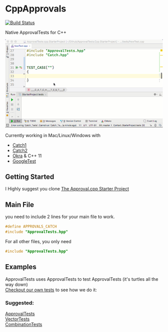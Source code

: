 CppApprovals
============

[![Build Status](https://api.travis-ci.org/approvals/ApprovalTests.cpp.svg?branch=master)](https://travis-ci.org/approvals/ApprovalTests.cpp)

Native ApprovalTests for C++

![Intro Graphic](doc/images/ApprovalTests.cpp.IntroGraphic.gif?raw=true)

Currently working in Mac/Linux/Windows with
* [Catch1](https://github.com/catchorg/Catch2/tree/Catch1.x)  
* [Catch2](https://github.com/catchorg/Catch2)   
* [Okra](https://github.com/JayBazuzi/Okra) & C++ 11  
* [GoogleTest](https://github.com/google/googletest)



## Getting Started

I Highly suggest you clone [The Approval.cpp Starter Project](https://github.com/approvals/ApprovalTests.Cpp.StarterProject)

## Main File

you need to include 2 lines for your main file to work.

``` cpp
#define APPROVALS_CATCH
#include "ApprovalTests.hpp"
```

For all other files, you only need
``` cpp
#include "ApprovalTests.hpp"
```

## Examples
ApprovalTests uses ApprovalTests to test ApprovalTests (it's turtles all the way down)  
[Checkout our own tests](https://github.com/approvals/ApprovalTests.cpp/tree/master/ApprovalTests_Catch2_Tests) to see how we do it:  
### Suggested:  
[ApprovalTests](https://github.com/approvals/ApprovalTests.cpp/blob/master/ApprovalTests_Catch2_Tests/ApprovalsTests.cpp)  
[VectorTests](https://github.com/approvals/ApprovalTests.cpp/blob/master/ApprovalTests_Catch2_Tests/VectorTests.cpp)  
[CombinationTests](https://github.com/approvals/ApprovalTests.cpp/blob/master/ApprovalTests_Catch2_Tests/CombinationTests.cpp)  
